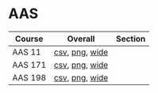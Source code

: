 # AAS

| Course | Overall | Section |
| ------ | ------- | ------- |
| AAS 11 | [csv](https://github.com/UCSD-Historical-Enrollment-Data/2023Winter/blob/main/overall/AAS%2011.csv), [png](https://raw.githubusercontent.com/UCSD-Historical-Enrollment-Data/2023Winter/main/plot_overall/AAS%2011.png), [wide](https://raw.githubusercontent.com/UCSD-Historical-Enrollment-Data/2023Winter/main/plot_overall_wide/AAS%2011.png) |  |
| AAS 171 | [csv](https://github.com/UCSD-Historical-Enrollment-Data/2023Winter/blob/main/overall/AAS%20171.csv), [png](https://raw.githubusercontent.com/UCSD-Historical-Enrollment-Data/2023Winter/main/plot_overall/AAS%20171.png), [wide](https://raw.githubusercontent.com/UCSD-Historical-Enrollment-Data/2023Winter/main/plot_overall_wide/AAS%20171.png) |  |
| AAS 198 | [csv](https://github.com/UCSD-Historical-Enrollment-Data/2023Winter/blob/main/overall/AAS%20198.csv), [png](https://raw.githubusercontent.com/UCSD-Historical-Enrollment-Data/2023Winter/main/plot_overall/AAS%20198.png), [wide](https://raw.githubusercontent.com/UCSD-Historical-Enrollment-Data/2023Winter/main/plot_overall_wide/AAS%20198.png) |  |
